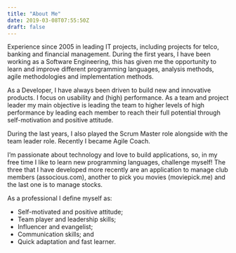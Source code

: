 ```yaml
---
title: "About Me"
date: 2019-03-08T07:55:50Z
draft: false
---
```


Experience since 2005 in leading IT projects, including projects for telco, banking and financial management. During the first years, I have been working as a Software Engineering, this has given me the opportunity to learn and improve different programming languages, analysis methods, agile methodologies and implementation methods.

As a Developer, I have always been driven to build new and innovative products. I focus on usability and (high) performance. As a team and project leader my main objective is leading the team to higher levels of high performance by leading each member to reach their full potential through self-motivation and positive attitude.

During the last years, I also played the Scrum Master role alongside with the team leader role. Recently I became Agile Coach.

I’m passionate about technology and love to build applications, so, in my free time I like to learn new programming languages, challenge myself! The three that I have developed more recently are an application to manage club members (associous.com), another to pick you movies (moviepick.me) and the last one is to manage stocks.

As a professional I define myself as:

+ Self-motivated and positive attitude;
+ Team player and leadership skills;
+ Influencer and evangelist;
+ Communication skills; and
+ Quick adaptation and fast learner.